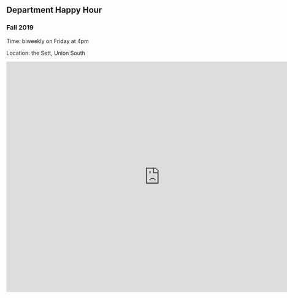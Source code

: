 ## Department Happy Hour
### Fall 2019
Time: biweekly on Friday at 4pm

Location: the Sett, Union South

<iframe src="https://calendar.google.com/calendar/embed?src=528lemmhtj9mvn86r7tpf6ptrk%40group.calendar.google.com&ctz=America%2FChicago" style="border: 0" width="800" height="600" frameborder="0" scrolling="no"></iframe>

